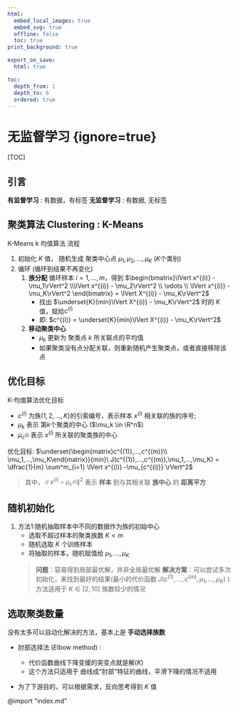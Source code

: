 ```yaml
---
html:
  embed_local_images: true
  embed_svg: true
  offline: false
  toc: true
print_background: true

export_on_save:
  html: true

toc:
  depth_from: 1
  depth_to: 6
  ordered: true
---
```


# 无监督学习 {ignore=true}

[TOC]

## 引言

**有监督学习** : 有数据，有标签
**无监督学习** : 有数据, 无标签

## 聚类算法 Clustering : K-Means

K-Means k 均值算法 流程
1. 初始化 $K$ 值， 随机生成 聚类中心点 $\mu_1,\mu_2,...,\mu_K$ ($K$个类别)
2. 循环 (循环到结果不再变化)
   1. **族分配** 
    循环样本 $i=1,...,m$，得到 $\begin{bmatrix}\lVert x^{(i)} - \mu_1\rVert^2 \\\lVert x^{(i)} - \mu_2\rVert^2 \\ \vdots \\ \lVert x^{(i)} -  \mu_K\rVert^2 \end{bmatrix} = \lVert X^{(i)} - \mu_K\rVert^2$
      * 找出 $\underset{K}{min}\lVert X^{(i)} - \mu_K\rVert^2$ 时的 $K$ 值，赋给$c^{(i)}$ 
      * 即: $c^{(i)} = \underset{K}{min}\lVert X^{(i)} - \mu_K\rVert^2$
   2. **移动聚类中心**
      * $\mu_k$ 更新为 聚类点 $k$ 所关联点的平均值
      * 如果聚类没有点分配关联，则重新随机产生聚类点，或者直接移除该点

## 优化目标

K-均值算法优化目标
* $c^{(i)}$ 为族($1,2,...,K$)的引索编号，表示样本 $x^{(i)}$ 相关联的族的序号;
* $\mu_k$ 表示 第$k$个聚类的中心 ($\mu_k \in \R^n$)
* $\mu_{c^{(i)}}$ 表示 $x^{(i)}$ 所关联的聚类族的中心

优化目标:
$\underset{\begin{matrix}c^{(1)},...,c^{(m)}\\ \mu_1,...,\mu_K\end{matrix}}{min}\ J(c^{(1)},...,c^{(m)},\mu_1,...,\mu_K) = \dfrac{1}{m} \sum^m_{i=1} \lVert x^{(i)} -\mu_{c^{(i)}} \rVert^2$

> 其中，$\lVert x^{(i)} -\mu_{c^{(i)}} \rVert^2$ 表示 **样本** 到与其相关联 **族中心** 的 **距离平方**

## 随机初始化

1. 方法1:随机抽取样本中不同的数据作为族的初始中心
   * 选取不超过样本的聚类族数 $K<m$
   * 随机选取 $K$ 个训练样本
   * 将抽取的样本，随机赋值给 $\mu_1,...,\mu_K$
   > **问题**：容易得到局部最优解，并非全局最优解
   > **解决方案**：可以尝试多次初始化，来找到最好的结果(最小的代价函数 $J(c^{(1)},...,c^{(m)},\mu_1,...,\mu_K)$ )
   > 方法适用于 $K \in [2,10]$ 族数较少的情况

## 选取聚类数量

没有太多可以自动化解决的方法，基本上是 **手动选择族数**

* 肘部选择法 (Elbow method) :
  * 代价函数曲线下降变缓的突变点就是解($K$)
  * 这个方法只适用于 曲线成“肘部”特征的曲线，平滑下降的情况不适用

* 为了下游目的，可以根据需求，反向思考得到 $K$ 值

@import "index.md"